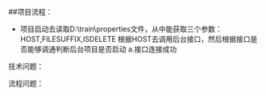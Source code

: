 ##项目流程：
- 项目启动去读取D:\train\properties文件，从中能获取三个参数：HOST,FILESUFFIX,ISDELETE
根据HOST去调用后台接口，然后根据接口是否能够调通判断后台项目是否启动
a.接口连接成功 



技术问题：


流程问题：
